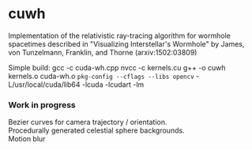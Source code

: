 # cuwh
Implementation of the relativistic ray-tracing algorithm 
for wormhole spacetimes described in "Visualizing Interstellar's Wormhole" by James, von Tunzelmann, Franklin, and Thorne (arxiv:1502:03809)

Simple build:
gcc -c cuda-wh.cpp
nvcc -c kernels.cu
g++ -o cuwh kernels.o cuda-wh.o `pkg-config --cflags --libs opencv` -L/usr/local/cuda/lib64 -lcuda -lcudart -lm

### Work in progress
Bezier curves for camera trajectory / orientation.  
Procedurally generated celestial sphere backgrounds.  
Motion blur